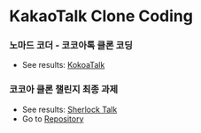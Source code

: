 # KakaoTalk Clone Coding

### 노마드 코더 - 코코아톡 클론 코딩

- See results: [KokoaTalk](https://kec0130.github.io/kokoa-clone/)

### 코코아 클론 챌린지 최종 과제

- See results: [Sherlock Talk](https://kec0130.github.io/kokoa-challenge-final/)
- Go to [Repository](https://github.com/kec0130/kokoa-challenge-final/)
